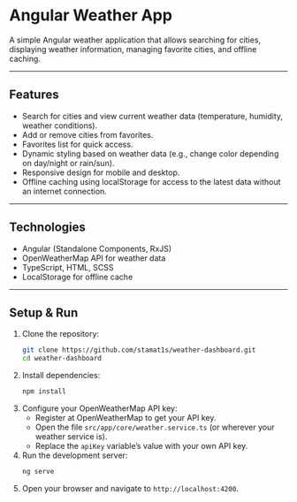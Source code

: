 # Angular Weather App

A simple Angular weather application that allows searching for cities, displaying weather information, managing favorite cities, and offline caching.

---

## Features

- Search for cities and view current weather data (temperature, humidity, weather conditions).
- Add or remove cities from favorites.
- Favorites list for quick access.
- Dynamic styling based on weather data (e.g., change color depending on day/night or rain/sun).
- Responsive design for mobile and desktop.
- Offline caching using localStorage for access to the latest data without an internet connection.

---

## Technologies

- Angular (Standalone Components, RxJS)
- OpenWeatherMap API for weather data
- TypeScript, HTML, SCSS
- LocalStorage for offline cache

---

## Setup & Run

1. Clone the repository:
   ```bash
   git clone https://github.com/stamat1s/weather-dashboard.git
   cd weather-dashboard
2. Install dependencies:
   ```bash
   npm install
3. Configure your OpenWeatherMap API key:
   - Register at OpenWeatherMap to get your API key.
   - Open the file `src/app/core/weather.service.ts` (or wherever your weather service is).
   - Replace the `apiKey` variable’s value with your own API key.
4. Run the development server:
   ```bash
   ng serve
5. Open your browser and navigate to `http://localhost:4200`.
